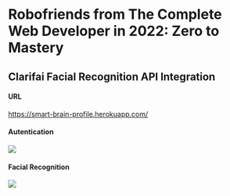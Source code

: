 # Robofriends from The Complete Web Developer in 2022: Zero to Mastery
## Clarifai Facial Recognition API Integration

#### URL

https://smart-brain-profile.herokuapp.com/

#### Autentication

![](https://i.imgur.com/vOtEoWV.png)

#### Facial Recognition

![](https://i.imgur.com/z5eiEuq.png)


